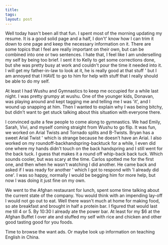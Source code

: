 ```yaml
---
title: 
tags: 
layout: post
---
```

Well today hasn't been all that fun.  I spent most of the morning updating my resume.  It is a good solid page and a half, I don't' know how I can trim it down to one page and keep the necessary information on it.  There are some topics that I feel are really important on their own, but can be combined into one or two sentences.  I hate that, I feel like I am underselling my self by being too brief.  I sent it to Kelly to get some corrections done, but she was pretty busy at work and couldn't pour the time it needed into it.  I will get my father-in-law to look at it, he is really good at that stuff ' but I am annoyed that I HAVE to go to him for help with stuff that I really should be able to do my self.  



At least I had Wushu and Gymnastics to keep me occupied for a while last night.  I was pretty grumpy at wushu.  One of the younger kids, Donavan, was playing around and kept tagging me and telling me I was 'it', and I wound up snapping at him.  Then I wanted to explain why I was being bitchy, but didn't want to get stuck talking about this situation with everyone there.  



I convinced quite a few people to come along to gymnastics.  We had Emily, Sarah, Vivi, and myself coming straight from Wushu to go flip.  It was fun, we worked on Arial Twists and Tornado splits and B-Twists.  Bryan has a sweet Arial Twist ' which is strange because he doesn't have an Arial.   I also worked on my roundoff-backhandspring-backtuck for a while, I even did one where my hands didn't touch on the back handspring and I still went for the back tuck.  I guess that makes it a round off whip-back back tuck.  Which sounds cooler, but was scary at the time.  Carlos spotted me for the first one, and then when he wasn't watching I did another.  He came back and asked if I was ready for another ' which I got to respond with 'I already did one'.  I was so happy, normally I would be begging him for more help, but now I was doing it just fine on my own. 



We went to the Afghan restaurant for lunch, spent some time talking about the current state of the company.  You would think with an impending lay-off I would not go out to eat.  Well there wasn't much at home for making food, so ate breakfast and brought in half a protein bar.  I figured that would last me till 4 or 5.  By 10:30 I already ate the power bar.  At least for my $6 at the Afghan Buffet I over ate and stuffed my self with rice and chicken and other good tasting good for you foods.



Time to browse the want ads.  Or maybe look up information on teaching English in China.
